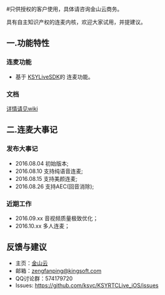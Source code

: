 #只供授权的客户使用，具体请咨询金山云商务。

具有自主知识产权的连麦内核，欢迎大家试用，并提建议。

## 一.功能特性
### 连麦功能
* 基于 [KSYLiveSDK](https://github.com/ksvc/KSYLive_iOS/)的 连麦功能。

### 文档
[详情请见wiki](https://github.com/ksvc/KSYLive_iOS/wiki/rtc)

## 二.连麦大事记
### 发布大事记
- 2016.08.04 初始版本;
- 2016.08.10 支持纯语音连麦;
- 2016.08.15 支持美颜连麦;
- 2016.08.26 支持AEC(回音消除);

### 近期工作
- 2016.09.xx 音视频质量极致优化；
- 2016.10.xx 多人连麦；

## 反馈与建议
- 主页：[金山云](http://v.ksyun.com)
- 邮箱：<zengfanping@kingsoft.com>
- QQ讨论群：574179720
- Issues: <https://github.com/ksvc/KSYRTCLive_iOS/issues>
